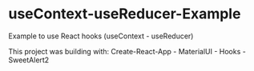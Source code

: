 # useContext-useReducer-Example

Example to use React hooks (useContext - useReducer)

This project was building with:
Create-React-App - MaterialUI - Hooks - SweetAlert2

